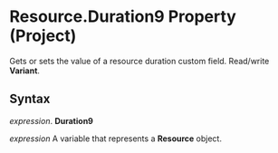 
# Resource.Duration9 Property (Project)

 Gets or sets the value of a resource duration custom field. Read/write **Variant**.


## Syntax

 _expression_. **Duration9**

 _expression_ A variable that represents a **Resource** object.

